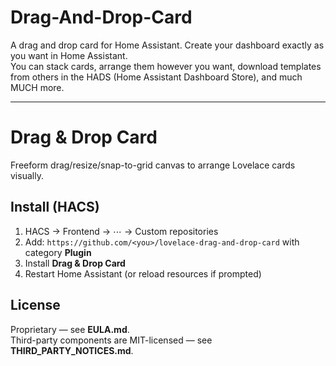 # Drag-And-Drop-Card
A drag and drop card for Home Assistant. Create your dashboard exactly as you want in Home Assistant.  
You can stack cards, arrange them however you want, download templates from others in the HADS (Home Assistant Dashboard Store), and much MUCH more.  

---

# Drag & Drop Card
Freeform drag/resize/snap-to-grid canvas to arrange Lovelace cards visually.

## Install (HACS)
1. HACS → Frontend → ⋯ → Custom repositories  
2. Add: `https://github.com/<you>/lovelace-drag-and-drop-card` with category **Plugin**  
3. Install **Drag & Drop Card**  
4. Restart Home Assistant (or reload resources if prompted)  


## License
Proprietary — see **EULA.md**.  
Third-party components are MIT-licensed — see **THIRD_PARTY_NOTICES.md**.